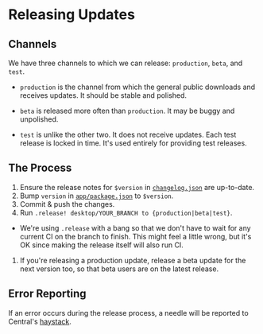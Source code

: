 # Releasing Updates

## Channels

We have three channels to which we can release: `production`, `beta`, and
`test`.

* `production` is the channel from which the general public downloads and
  receives updates. It should be stable and polished.

* `beta` is released more often than `production`. It may be buggy and
  unpolished.

* `test` is unlike the other two. It does not receive updates. Each test release
  is locked in time. It's used entirely for providing test releases.

## The Process

1. Ensure the release notes for `$version` in
   [`changelog.json`](../../changelog.json) are up-to-date.
1. Bump `version` in [`app/package.json`](../../app/package.json) to `$version`.
1. Commit & push the changes.
1. Run `.release! desktop/YOUR_BRANCH to {production|beta|test}`.

* We're using `.release` with a bang so that we don't have to wait for any
  current CI on the branch to finish. This might feel a little wrong, but it's
  OK since making the release itself will also run CI.

1. If you're releasing a production update, release a beta update for the next
   version too, so that beta users are on the latest release.

## Error Reporting

If an error occurs during the release process, a needle will be reported to
Central's [haystack](https://haystack.githubapp.com/central).
